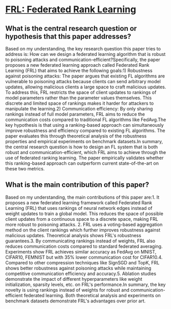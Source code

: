 # [FRL: Federated Rank Learning](https://arxiv.org/abs/2110.04350v3)

## What is the central research question or hypothesis that this paper addresses?

Based on my understanding, the key research question this paper tries to address is: How can we design a federated learning algorithm that is robust to poisoning attacks and communication-efficient?Specifically, the paper proposes a new federated learning approach called Federated Rank Learning (FRL) that aims to achieve the following goals:1) Robustness against poisoning attacks: The paper argues that existing FL algorithms are vulnerable to poisoning attacks because clients can send arbitrary model updates, allowing malicious clients a large space to craft malicious updates. To address this, FRL restricts the space of client updates to rankings of model parameters rather than the parameter values themselves. This discrete and limited space of rankings makes it harder for attackers to manipulate the learning.2) Communication efficiency: By only sharing rankings instead of full model parameters, FRL aims to reduce the communication costs compared to traditional FL algorithms like FedAvg.The key hypothesis is that using a ranking-based approach can simultaneously improve robustness and efficiency compared to existing FL algorithms. The paper evaluates this through theoretical analysis of the robustness properties and empirical experiments on benchmark datasets.In summary, the central research question is how to design an FL system that is both robust and communication-efficient, which FRL aims to achieve through the use of federated ranking learning. The paper empirically validates whether this ranking-based approach can outperform current state-of-the-art on these two metrics.


## What is the main contribution of this paper?

Based on my understanding, the main contributions of this paper are:1. It proposes a new federated learning framework called Federated Rank Learning (FRL) that uses rankings of neural network edges instead of weight updates to train a global model. This reduces the space of possible client updates from a continuous space to a discrete space, making FRL more robust to poisoning attacks. 2. FRL uses a voting-based aggregation method on the client rankings which further improves robustness against malicious updates. Theoretical analysis shows FRL's robustness guarantees.3. By communicating rankings instead of weights, FRL also reduces communication costs compared to standard federated averaging. Experiments show FRL achieves similar accuracy as FedAvg on MNIST, CIFAR10, FEMNIST but with 35% lower communication cost for CIFAR10.4. Compared to other compression techniques like SignSGD and TopK, FRL shows better robustness against poisoning attacks while maintaining competitive communication efficiency and accuracy.5. Ablation studies demonstrate the impact of different hyperparameters like weight initialization, sparsity levels, etc. on FRL's performance.In summary, the key novelty is using rankings instead of weights for robust and communication-efficient federated learning. Both theoretical analysis and experiments on benchmark datasets demonstrate FRL's advantages over prior art.
